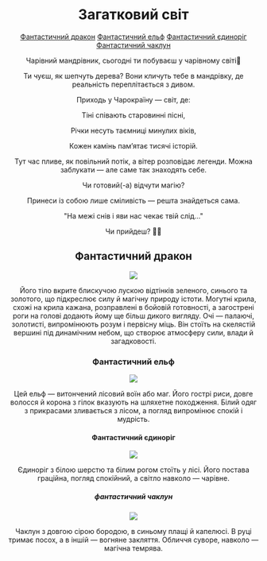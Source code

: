 <html>
    <head> 
    <title>Фентезі Енциклопедія 🧙</title>
    <link href="style.css" rel="stylesheet">
    </head>
    <body>
    <header>
     <main> 
       <h1>Загатковий світ</h1>
       <nav>
            <a href="">Фантастичний дракон</a>
            <a href="">Фантастичний ельф</a> 
            <a href="">Фантастичний єдиноріг</a>
            <a href="">Фантастичний чаклун</a>
        </nav>
       <p>Чарівний мандрівник, сьогодні ти побуваєш у чарівному світі🔮</p>
       <p>Ти чуєш, як шепчуть дерева? Вони кличуть тебе в мандрівку, де реальність переплітається з дивом.<br/>

Приходь у Чарокраїну — світ, де:<br/>

Тіні співають старовинні пісні,<br/>

Річки несуть таємниці минулих віків,<br/>

Кожен камінь пам’ятає тисячі історій.<br/>

Тут час пливе, як повільний потік, а вітер розповідає легенди. Можна заблукати — але саме так знаходять себе.<br/>

Чи готовий(-а) відчути магію?<br/>

Принеси із собою лише сміливість — решта знайдеться сама.<br/>

"На межі снів і яви нас чекає твій слід..."<br/>

Чи прийдеш? 🌿✨</p>
     <h2> Фантастичний дракон</h2>
     <img src="https://img.freepik.com/free-photo/cartoon-dragon-character_23-2151129036.jpg?semt=ais_hybrid&w=740">
     <p>
    Його тіло вкрите блискучою лускою відтінків зеленого, синього та золотого, що підкреслює силу й магічну природу істоти. Могутні крила, схожі на крила кажана, розправлені в бойовій готовності, а загострені роги на голові додають йому ще більш дикого вигляду. Очі — палаючі, золотисті, випромінюють розум і первісну міць. Він стоїть на скелястій вершині під динамічним небом, що створює атмосферу сили, влади й загадковості.
    </p>
    <h3>Фантастичний ельф</h3>
    <img src="https://img.freepik.com/premium-photo/picture-girl-with-tattoo-her-arm_876023-21671.jpg?semt=ais_hybrid&w=740">
    <p>Цей ельф — витончений лісовий воїн або маг. Його гострі риси, довге волосся й корона з гілок вказують на шляхетне походження. Білий одяг з прикрасами зливається з лісом, а погляд випромінює спокій і мудрість.</p>
    <h4>Фантастичний єдиноріг</h4>
    <img src="https://img.freepik.com/free-photo/digital-art-style-view-fantasy-unicorn_23-2151794608.jpg?semt=ais_hybrid&w=740">
    <p> Єдиноріг з білою шерстю та білим рогом стоїть у лісі. Його постава граційна, погляд спокійний, а світло навколо — чарівне.</p>
    <h5>фантастичний чаклун</h5>
    <img src="https://learn.logikaschool.com/uploads/student/5340361/6820726e613ff.jpg">
    <p>Чаклун з довгою сірою бородою, в синьому плащі й капелюсі. В руці тримає посох, а в іншій — вогняне закляття. Обличчя суворе, навколо — магічна темрява. </p>
    </main>
    </header>
    </body>
    </html>
